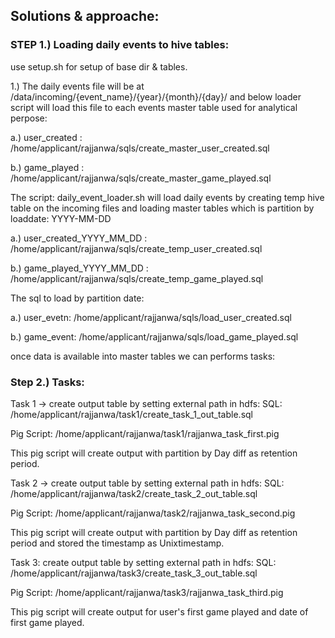 ## Solutions & approache:


### STEP 1.) Loading daily events to hive tables:

use setup.sh for setup of base dir  & tables.

1.) The daily events file will be at /data/incoming/{event_name}/{year}/{month}/{day}/ and below loader script will load this file to each events 
master table used for analytical perpose:

 a.) user_created : /home/applicant/rajjanwa/sqls/create_master_user_created.sql

 b.) game_played :  /home/applicant/rajjanwa/sqls/create_master_game_played.sql


The script: daily_event_loader.sh will load daily events by creating temp hive table on the incoming files and loading master tables which is partition by loaddate: YYYY-MM-DD 

 a.) user_created_YYYY_MM_DD : /home/applicant/rajjanwa/sqls/create_temp_user_created.sql 
 
 b.) game_played_YYYY_MM_DD :  /home/applicant/rajjanwa/sqls/create_temp_game_played.sql

The sql to load by partition date:

a.) user_evetn: /home/applicant/rajjanwa/sqls/load_user_created.sql

b.) game_event: /home/applicant/rajjanwa/sqls/load_game_played.sql


once data is available into master tables we can performs tasks:

### Step 2.) Tasks:

Task 1 ->
create output table by setting external path in hdfs:
SQL: /home/applicant/rajjanwa/task1/create_task_1_out_table.sql

Pig Script: /home/applicant/rajjanwa/task1/rajjanwa_task_first.pig

This pig script will create output with partition by Day diff as retention period.


Task 2 ->
create output table by setting external path in hdfs:
SQL: /home/applicant/rajjanwa/task2/create_task_2_out_table.sql

Pig Script: /home/applicant/rajjanwa/task2/rajjanwa_task_second.pig

This pig script will create output with partition by Day diff as retention period and stored the timestamp as Unixtimestamp.

Task 3:
create output table by setting external path in hdfs:
SQL: /home/applicant/rajjanwa/task3/create_task_3_out_table.sql

Pig Script: /home/applicant/rajjanwa/task3/rajjanwa_task_third.pig

This pig script will create output for user's first game played and date of first game played.
